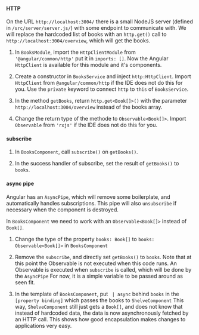 #### HTTP
On the URL `http://localhost:3004/` there is a small NodeJS server (defined in `/src/server/server.js/`) with some endpoint to communicate with.
We will replace the hardcoded list of books with an `http.get()` call to `http://localhost:3004/overview`, which will get the books.
    
1. In `BooksModule`, import the `HttpClientModule` from `'@angular/common/http'` put it in `imports: []`.
    Now the Angular `HttpClient` is available for this module and it's components.
    
2. Create a constructor in `BooksService` and inject `http:HttpClient`. Import `HttpClient` from `@angular/common/http` if the IDE does not do this for you.
   Use the `private` keyword to connect `http` to `this` of `BooksService`.

3. In the method `getBooks`, return `http.get<Book[]>()` with the parameter `http://localhost:3004/overview` instead of the books array.

4. Change the return type of the methode to `Observable<Book[]>`. Import `Observable` from `'rxjs'` if the IDE does not do this for you.

#### subscribe
1. In `BooksComponent`, call `subscribe()` on `getBooks()`.

2. In the success handler of subscribe, set the result of `getBooks()` to `books`.

#### async pipe

Angular has an `AsyncPipe`, which will remove some boilerplate, and automatically handles subscriptions.
This pipe will also `unsubscribe` if necessary when the component is destroyed.

In `BooksComponent` we need to work with an `Observable<Book[]>` instead of `Book[]`.

1. Change the type of the property `books: Book[]` to `books: Observable<Book[]>` in `BooksComponent`

2. Remove the `subscribe`, and directly set `getBooks()` to `books`. Note that at this point the Observable is not executed when this code runs.
  An Observable is executed when `subscribe` is called, which will be done by the `AsyncPipe` For now, it is a simple variable to be passed around as seen fit.

3. In the template of `BooksComponent`, put ` | async` behind `books` in the `[property binding]` which passes the books to `ShelveComponent`
    This way, `ShelveComponent` still just gets a `Book[]`, and does not know that instead of hardcoded data, the data is now asynchronously fetched by an HTTP call.
    This shows how good encapsulation makes changes to applications very easy.
